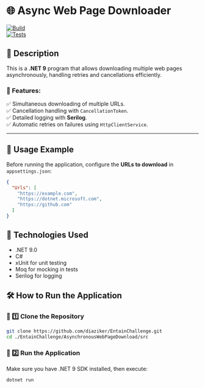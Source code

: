 # 🌐 **Async Web Page Downloader**

[![Build](https://github.com/diaziker/EntainChallenge/actions/workflows/build.yml/badge.svg)](https://github.com/diaziker/EntainChallenge/actions/workflows/build.yml)  
[![Tests](https://github.com/diaziker/EntainChallenge/actions/workflows/tests.yml/badge.svg?branch=master)](https://github.com/diaziker/EntainChallenge/actions/workflows/tests.yml)

## 📝 **Description**
This is a **.NET 9** program that allows downloading multiple web pages asynchronously, handling retries and cancellations efficiently.

### **🔹 Features:**
✅ Simultaneous downloading of multiple URLs.  
✅ Cancellation handling with `CancellationToken`.  
✅ Detailed logging with **Serilog**.  
✅ Automatic retries on failures using `HttpClientService`.

---

## 🔎 **Usage Example**

Before running the application, configure the **URLs to download** in `appsettings.json`:

```json
{
  "Urls": [
    "https://example.com",
    "https://dotnet.microsoft.com",
    "https://github.com"
  ]
}
```

## 🚀 Technologies Used
- .NET 9.0
- C#
- xUnit for unit testing
- Moq for mocking in tests
- Serilog for logging

## 🛠️ **How to Run the Application**

### 🔹 1️⃣ Clone the Repository
```sh
git clone https://github.com/diaziker/EntainChallenge.git
cd ./EntainChallenge/AsynchronousWebPageDownload/src
```

### 🔹 2️⃣ Run the Application
Make sure you have .NET 9 SDK installed, then execute:

```sh
dotnet run
```